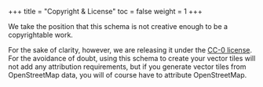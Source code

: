 +++
title = "Copyright & License"
toc = false
weight = 1
+++

We take the position that this schema is not creative enough to be a copyrightable
work.

For the sake of clarity, however, we are releasing it under the [CC-0 license](CC0-1.0-LICENSE.txt).
For the avoidance of doubt, using this schema to create your vector tiles will not add any attribution
requirements, but if you generate vector tiles from OpenStreetMap data, you will of course have
to attribute OpenStreetMap.
